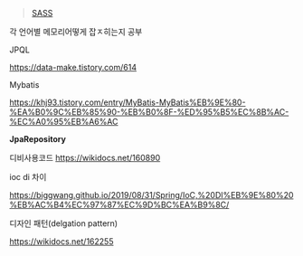 > [SASS](https://sass-lang.com/guide)



각 언어별 메모리어떻게 잡ㅈ히는지 공부



JPQL

https://data-make.tistory.com/614



Mybatis 

https://khj93.tistory.com/entry/MyBatis-MyBatis%EB%9E%80-%EA%B0%9C%EB%85%90-%EB%B0%8F-%ED%95%B5%EC%8B%AC-%EC%A0%95%EB%A6%AC

**JpaRepository**

디비사용코드 https://wikidocs.net/160890

ioc di 차이

https://biggwang.github.io/2019/08/31/Spring/IoC,%20DI%EB%9E%80%20%EB%AC%B4%EC%97%87%EC%9D%BC%EA%B9%8C/



디자인 패턴(delgation pattern)

https://wikidocs.net/162255
